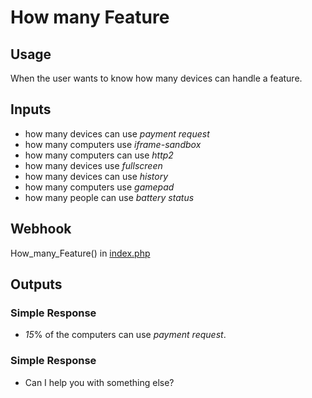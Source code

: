 # How many Feature
## Usage
When the user wants to know how many devices can handle a feature.
## Inputs
* how many devices can use _payment request_
* how many computers use _iframe-sandbox_
* how many computers can use _http2_
* how many devices use _fullscreen_
* how many devices can use _history_
* how many computers use _gamepad_
* how many people can use _battery status_
## Webhook
How_many_Feature() in [index.php](../index.php)
## Outputs
### Simple Response
* _15_% of the computers can use _payment request_.
### Simple Response
* Can I help you with something else?
